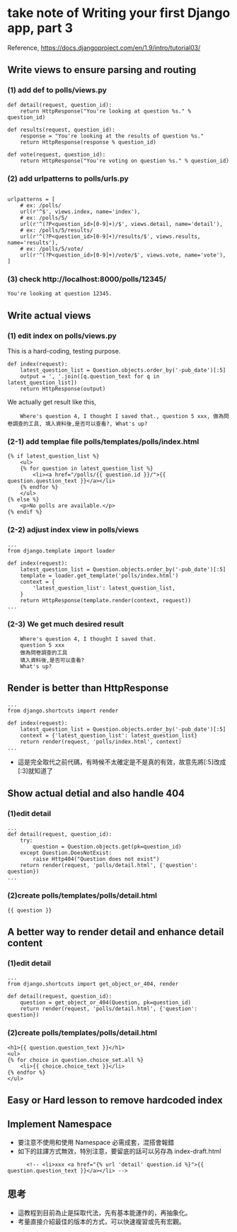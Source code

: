 #  take note of <b>Writing your first Django app, part 3</b>
Reference, https://docs.djangoproject.com/en/1.9/intro/tutorial03/

## Write views to ensure parsing and routing
### (1) add def to polls/views.py
```
def detail(request, question_id):
    return HttpResponse("You're looking at question %s." % question_id)

def results(request, question_id):
    response = "You're looking at the results of question %s."
    return HttpResponse(response % question_id)

def vote(request, question_id):
    return HttpResponse("You're voting on question %s." % question_id)
```
### (2) add urlpatterns to polls/urls.py
```

urlpatterns = [
    # ex: /polls/
    url(r'^$', views.index, name='index'),
    # ex: /polls/5/
    url(r'^(?P<question_id>[0-9]+)/$', views.detail, name='detail'),
    # ex: /polls/5/results/
    url(r'^(?P<question_id>[0-9]+)/results/$', views.results, name='results'),
    # ex: /polls/5/vote/
    url(r'^(?P<question_id>[0-9]+)/vote/$', views.vote, name='vote'),
]
```
### (3) check http://localhost:8000/polls/12345/
    You're looking at question 12345.


## Write actual views 
### (1) edit index on polls/views.py
This is a hard-coding, testing purpose.
```
def index(request):
    latest_question_list = Question.objects.order_by('-pub_date')[:5]
    output = ', '.join([q.question_text for q in latest_question_list])
    return HttpResponse(output)
```
We actually get result like this,
```
    Where's question 4, I thought I saved that., question 5 xxx, 做為問卷調查的工具, 填入資料後,是否可以查看?, What's up?
```
### (2-1) add templae file polls/templates/polls/index.html
```
{% if latest_question_list %}
    <ul>
    {% for question in latest_question_list %}
        <li><a href="/polls/{{ question.id }}/">{{ question.question_text }}</a></li>
    {% endfor %}
    </ul>
{% else %}
    <p>No polls are available.</p>
{% endif %}
```
### (2-2) adjust index view in polls/views
```
...
from django.template import loader

def index(request):
    latest_question_list = Question.objects.order_by('-pub_date')[:5]
    template = loader.get_template('polls/index.html')
    context = {
        'latest_question_list': latest_question_list,
    }
    return HttpResponse(template.render(context, request))
...
```

### (2-3) We get much desired result

```
    Where's question 4, I thought I saved that.
    question 5 xxx
    做為問卷調查的工具
    填入資料後,是否可以查看?
    What's up?
```
## Render is better than HttpResponse

```
...
from django.shortcuts import render

def index(request):
    latest_question_list = Question.objects.order_by('-pub_date')[:5]
    context = {'latest_question_list': latest_question_list}
    return render(request, 'polls/index.html', context)
...
```
- 這是完全取代之前代碼，有時候不太確定是不是真的有效，故意先將[:5]改成[:3]就知道了

## Show actual detial and also handle 404 

### (1)edit detail
```
...
def detail(request, question_id):
    try:
        question = Question.objects.get(pk=question_id)
    except Question.DoesNotExist:
        raise Http404("Question does not exist")
    return render(request, 'polls/detail.html', {'question': question})
...
```
### (2)create polls/templates/polls/detail.html
```
{{ question }}
```

## A better way to render detail and enhance detail content 

### (1)edit detail
```
...
from django.shortcuts import get_object_or_404, render

def detail(request, question_id):
    question = get_object_or_404(Question, pk=question_id)
    return render(request, 'polls/detail.html', {'question': question})
```
### (2)create polls/templates/polls/detail.html
```
<h1>{{ question.question_text }}</h1>
<ul>
{% for choice in question.choice_set.all %}
    <li>{{ choice.choice_text }}</li>
{% endfor %}
</ul>
```

## Easy or Hard lesson to remove hardcoded index

## Implement Namespace
- 要注意不使用和使用 Namespace 必需成套，混搭會報錯
- 如下的註譯方式無效，特別注意，要留底的話可以另存為 index-draft.html
```
      <!-- <li>xxx <a href="{% url 'detail' question.id %}">{{ question.question_text }}</a></li> -->
```
## 思考
- 這教程到目前為止是採取代法，先有基本能運作的，再抽象化。
- 考量直接介紹最佳的版本的方式，可以快速複習或先有宏觀。


